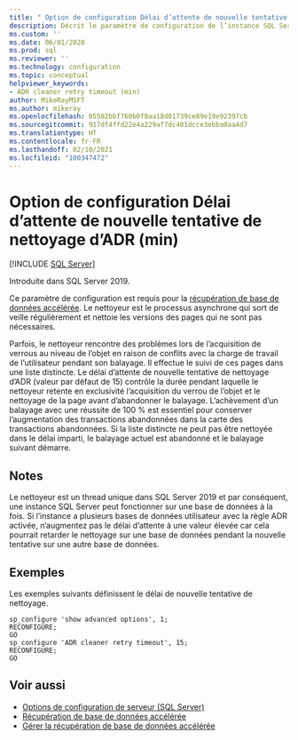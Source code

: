 ```yaml
---
title: " Option de configuration Délai d’attente de nouvelle tentative de nettoyage d’ADR (min) | Microsoft Docs"
description: Décrit le paramètre de configuration de l’instance SQL Server pour le délai d’attente de nouvelle tentative de nettoyage d’ADR.
ms.custom: ''
ms.date: 06/01/2020
ms.prod: sql
ms.reviewer: ''
ms.technology: configuration
ms.topic: conceptual
helpviewer_keywords:
- ADR cleaner retry timeout (min)
author: MikeRayMSFT
ms.author: mikeray
ms.openlocfilehash: 05502bbf760b0f8aa18d81739ce89e19e92397cb
ms.sourcegitcommit: 917df4ffd22e4a229af7dc481dcce3ebba0aa4d7
ms.translationtype: HT
ms.contentlocale: fr-FR
ms.lasthandoff: 02/10/2021
ms.locfileid: "100347472"
---
```

# <a name="adr-cleaner-retry-timeout-min-configuration-option"></a>Option de configuration Délai d’attente de nouvelle tentative de nettoyage d’ADR (min)

 [!INCLUDE [SQL Server](../../includes/applies-to-version/sqlserver.md)]

Introduite dans SQL Server 2019.

Ce paramètre de configuration est requis pour la [récupération de base de données accélérée](../../relational-databases/accelerated-database-recovery-concepts.md). Le nettoyeur est le processus asynchrone qui sort de veille régulièrement et nettoie les versions des pages qui ne sont pas nécessaires.

Parfois, le nettoyeur rencontre des problèmes lors de l’acquisition de verrous au niveau de l’objet en raison de conflits avec la charge de travail de l’utilisateur pendant son balayage. Il effectue le suivi de ces pages dans une liste distincte. Le délai d’attente de nouvelle tentative de nettoyage d’ADR (valeur par défaut de 15) contrôle la durée pendant laquelle le nettoyeur retente en exclusivité l’acquisition du verrou de l’objet et le nettoyage de la page avant d’abandonner le balayage. L’achèvement d’un balayage avec une réussite de 100 % est essentiel pour conserver l’augmentation des transactions abandonnées dans la carte des transactions abandonnées. Si la liste distincte ne peut pas être nettoyée dans le délai imparti, le balayage actuel est abandonné et le balayage suivant démarre.

## <a name="remarks"></a>Notes  

Le nettoyeur est un thread unique dans SQL Server 2019 et par conséquent, une instance SQL Server peut fonctionner sur une base de données à la fois. Si l’instance a plusieurs bases de données utilisateur avec la règle ADR activée, n’augmentez pas le délai d’attente à une valeur élevée car cela pourrait retarder le nettoyage sur une base de données pendant la nouvelle tentative sur une autre base de données.

## <a name="examples"></a>Exemples

Les exemples suivants définissent le délai de nouvelle tentative de nettoyage.

```tsql
sp_configure 'show advanced options', 1;  
RECONFIGURE;
GO 
sp_configure 'ADR cleaner retry timeout', 15;  
RECONFIGURE;  
GO  
```  

## <a name="see-also"></a>Voir aussi  

- [Options de configuration de serveur &#40;SQL Server&#41;](../../database-engine/configure-windows/server-configuration-options-sql-server.md)
- [Récupération de base de données accélérée](../../relational-databases/accelerated-database-recovery-concepts.md)
- [Gérer la récupération de base de données accélérée](../../relational-databases/accelerated-database-recovery-management.md)